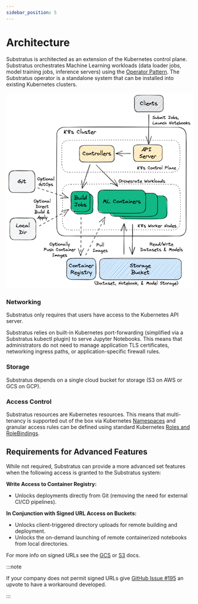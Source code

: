 ```yaml
---
sidebar_position: 5
---
```


# Architecture

Substratus is architected as an extension of the Kubernetes control plane. Substratus orchestrates Machine Learning workloads (data loader jobs, model training jobs, inference servers) using the [Operator Pattern](https://kubernetes.io/docs/concepts/extend-kubernetes/operator/). The Substratus operator is a standalone system that can be installed into existing Kubernetes clusters.


<img src="/img/diagrams/architecture.excalidraw.png"></img>

### Networking

Substratus only requires that users have access to the Kubernetes API server.

Substratus relies on built-in Kubernetes port-forwarding (simplified via a Substratus kubectl plugin) to serve Jupyter Notebooks. This means that administrators do not need to manage application TLS certificates, networking ingress paths, or application-specific firewall rules.

### Storage

Substratus depends on a single cloud bucket for storage (S3 on AWS or GCS on GCP).

### Access Control

Substratus resources are Kubernetes resources. This means that multi-tenancy is supported out of the box via Kubernetes [Namespaces](https://kubernetes.io/docs/concepts/overview/working-with-objects/namespaces/) and granular access rules can be defined using standard Kubernetes [Roles and RoleBindings](https://kubernetes.io/docs/reference/access-authn-authz/rbac/).

## Requirements for Advanced Features

While not required, Substratus can provide a more advanced set features when the following access is granted to the Substratus system:

**Write Access to Container Registry:**

* Unlocks deployments directly from Git (removing the need for external CI/CD pipelines).

**In Conjunction with Signed URL Access on Buckets:**

* Unlocks client-triggered directory uploads for remote building and deployment.
* Unlocks the on-demand launching of remote containerized notebooks from local directories.

For more info on signed URLs see the [GCS](https://cloud.google.com/storage/docs/access-control/signed-urls) or [S3](https://docs.aws.amazon.com/AmazonS3/latest/userguide/PresignedUrlUploadObject.html) docs.

:::note

If your company does not permit signed URLs give [GitHub Issue #195](https://github.com/substratusai/substratus/issues/195) an upvote to have a workaround developed.

:::
